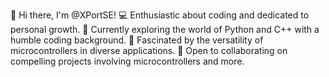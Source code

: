 👋 Hi there, I'm @XPortSE!
💻 Enthusiastic about coding and dedicated to personal growth.
🌱 Currently exploring the world of Python and C++ with a humble coding background.
🌟 Fascinated by the versatility of microcontrollers in diverse applications.
🤝 Open to collaborating on compelling projects involving microcontrollers and more.


<!---
XPortSE/XPortSE is a ✨ special ✨ repository because its `README.md` (this file) appears on your GitHub profile.
You can click the Preview link to take a look at your changes.
--->

